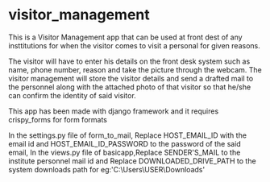 # visitor_management
This is a Visitor Management app that can be used at front dest of any insttitutions for when the visitor comes to visit a personal for given reasons.

The visitor will have to enter his details on the front desk system such as name, phone number, reason and take the picture through the webcam.
The visitor management will store the visitor details and send a drafted mail to the personnel along with the attached photo of that visitor so that he/she can confirm the identity of said visitor.

This app has been made with django framework and it requires crispy_forms for form formats

In the settings.py file of form_to_mail, Replace HOST_EMAIL_ID with the email id and HOST_EMAIL_ID_PASSWORD to the password of the said email, 
In the views.py file of basicapp,Replace SENDER'S_MAIL to the institute personnel mail id and  Replace DOWNLOADED_DRIVE_PATH to the system downloads path for eg:'C:\Users\USER\Downloads' 
